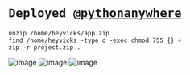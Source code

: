# `Deployed @`[`pythonanywhere`](https://heyvicks.pythonanywhere.com/)

    unzip /home/heyvicks/app.zip
    find /home/heyvicks -type d -exec chmod 755 {} +
    zip -r project.zip .

![image](https://github.com/user-attachments/assets/f3b1ecef-bde1-4825-b4d6-57a6b845c318)
![image](https://github.com/user-attachments/assets/aca4b4f8-20ab-4518-8ae7-b496b457c466)
![image](https://github.com/user-attachments/assets/1704c449-8f53-432d-afe3-99c66a6809d8)
